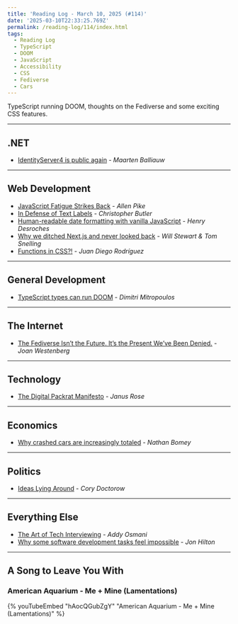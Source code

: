 ```yaml
---
title: 'Reading Log - March 10, 2025 (#114)'
date: '2025-03-10T22:33:25.769Z'
permalink: /reading-log/114/index.html
tags:
  - Reading Log
  - TypeScript
  - DOOM
  - JavaScript
  - Accessibility
  - CSS
  - Fediverse
  - Cars
---
```


TypeScript running DOOM, thoughts on the Fediverse and some exciting CSS features.
<!-- excerpt -->

---

## .NET

- [IdentityServer4 is public again](https://blog.duendesoftware.com/posts/20250306-identityserver4-public-again/) - *Maarten Balliauw*

---

## Web Development

- [JavaScript Fatigue Strikes Back](https://allenpike.com/2025/javascript-fatigue-ssr) - *Allen Pike*
- [In Defense of Text Labels](https://www.chrbutler.com/in-defense-of-text-labels) - *Christopher Butler*
- [Human-readable date formatting with vanilla JavaScript](https://henry.codes/writing/human-readable-date-formatting-with-vanilla-javascript/) - *Henry Desroches*
- [Why we ditched Next.js and never looked back](https://northflank.com/blog/why-we-ditched-next-js-and-never-looked-back) - *Will Stewart & Tom Snelling*
- [Functions in CSS?!](https://css-tricks.com/functions-in-css/) - *Juan Diego Rodríguez*

---

## General Development

- [TypeScript types can run DOOM](https://youtube.com/watch?v=0mCsluv5FXA) - *Dimitri Mitropoulos*

---

## The Internet

- [The Fediverse Isn’t the Future. It’s the Present We’ve Been Denied.](https://www.joanwestenberg.com/the-fediverse-isnt-the-future-its-the-present-weve-been-denied/) - *Joan Westenberg*

---

## Technology

- [The Digital Packrat Manifesto](https://www.404media.co/the-digital-packrat-manifesto/) - *Janus Rose*

---

## Economics

- [Why crashed cars are increasingly totaled](https://www.axios.com/2025/03/03/auto-insurance-vehicles-cars-trucks-suvs) - *Nathan Bomey*

---

## Politics

- [Ideas Lying Around](https://pluralistic.net/2025/03/03/friedmanite/#oil-crisis-two-point-oh) - *Cory Doctorow*

---

## Everything Else

- [The Art of Tech Interviewing](https://addyosmani.com/blog/art-tech-interviews/) - *Addy Osmani*
- [Why some software development tasks feel impossible](https://jonhilton.net/friction/) - *Jon Hilton*

---

## A Song to Leave You With

### American Aquarium - Me + Mine (Lamentations)

{% youTubeEmbed "hAocQGubZgY" "American Aquarium - Me + Mine (Lamentations)" %}

